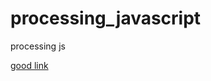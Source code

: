 # processing_javascript
processing js
 
 
[good link](http://processingjs.nihongoresources.com/processing%20on%20the%20web/)
